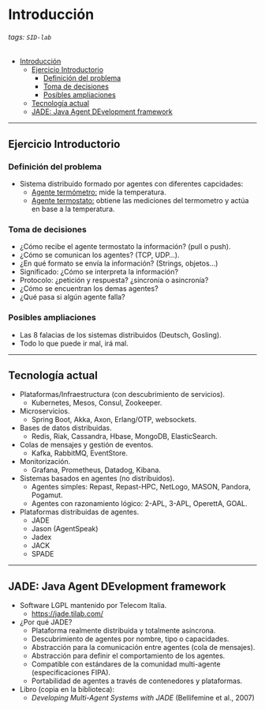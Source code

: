 <!DOCTYPE html>

<html lang="en">

<head>
    <meta charset="utf-8">
    <meta http-equiv="X-UA-Compatible" content="IE=edge">
    <meta name="viewport" content="width=device-width, initial-scale=1.0, user-scalable=no">
    <meta name="apple-mobile-web-app-capable" content="yes">
    <meta name="apple-mobile-web-app-status-bar-style" content="black">
    <meta name="mobile-web-app-capable" content="yes">
</head>

<body>
    <div id="doc" class="markdown-body container-fluid comment-enabled" data-hard-breaks="true"><h1 id="Introducción" data-id="Introducción"><a class="anchor hidden-xs" href="#Introducción" title="Introducción"><span class="octicon octicon-link"></span></a><span>Introducción</span></h1><h6 id="tags-SID-lab" data-id="tags-SID-lab"><a class="anchor hidden-xs" href="#tags-SID-lab" title="tags-SID-lab"><span class="octicon octicon-link"></span></a><span>tags: </span><code>SID-lab</code></h6><p><span class="toc"><ul>
<li><a href="#Introducción" title="Introducción">Introducción</a><ul>
<li><a href="#Ejercicio-Introductorio" title="Ejercicio Introductorio">Ejercicio Introductorio</a><ul>
<li><a href="#Definición-del-problema" title="Definición del problema">Definición del problema</a></li>
<li><a href="#Toma-de-decisiones" title="Toma de decisiones">Toma de decisiones</a></li>
<li><a href="#Posibles-ampliaciones" title="Posibles ampliaciones">Posibles ampliaciones</a></li>
</ul>
</li>
<li><a href="#Tecnología-actual" title="Tecnología actual">Tecnología actual</a></li>
<li><a href="#JADE-Java-Agent-DEvelopment-framework" title="JADE: Java Agent DEvelopment framework">JADE: Java Agent DEvelopment framework</a></li>
</ul>
</li>
</ul>
</span></p><hr><h2 id="Ejercicio-Introductorio" data-id="Ejercicio-Introductorio"><a class="anchor hidden-xs" href="#Ejercicio-Introductorio" title="Ejercicio-Introductorio"><span class="octicon octicon-link"></span></a><span>Ejercicio Introductorio</span></h2><h3 id="Definición-del-problema" data-id="Definición-del-problema"><a class="anchor hidden-xs" href="#Definición-del-problema" title="Definición-del-problema"><span class="octicon octicon-link"></span></a><span>Definición del problema</span></h3><ul>
<li><span>Sistema distribuido formado por agentes con diferentes capcidades:</span>
<ul>
<li><u><span>Agente termómetro:</span></u><span> mide la temperatura.</span></li>
<li><u><span>Agente termostato:</span></u><span> obtiene las mediciones del termometro y actúa en base a la temperatura.</span></li>
</ul>
</li>
</ul><h3 id="Toma-de-decisiones" data-id="Toma-de-decisiones"><a class="anchor hidden-xs" href="#Toma-de-decisiones" title="Toma-de-decisiones"><span class="octicon octicon-link"></span></a><span>Toma de decisiones</span></h3><ul>
<li><span>¿Cómo recibe el agente termostato la información? (pull o push).</span></li>
<li><span>¿Cómo se comunican los agentes? (TCP, UDP…).</span></li>
<li><span>¿En qué formato se envía la información? (Strings, objetos…)</span></li>
<li><span>Significado: ¿Cómo se interpreta la información?</span></li>
<li><span>Protocolo: ¿petición y respuesta? ¿sincronía o asincronía?</span></li>
<li><span>¿Cómo se encuentran los demas agentes?</span></li>
<li><span>¿Qué pasa si algún agente falla?</span></li>
</ul><h3 id="Posibles-ampliaciones" data-id="Posibles-ampliaciones"><a class="anchor hidden-xs" href="#Posibles-ampliaciones" title="Posibles-ampliaciones"><span class="octicon octicon-link"></span></a><span>Posibles ampliaciones</span></h3><ul>
<li><span>Las 8 falacias de los sistemas distribuidos (Deutsch, Gosling).</span></li>
<li><span>Todo lo que puede ir mal, irá mal.</span></li>
</ul><hr><h2 id="Tecnología-actual" data-id="Tecnología-actual"><a class="anchor hidden-xs" href="#Tecnología-actual" title="Tecnología-actual"><span class="octicon octicon-link"></span></a><span>Tecnología actual</span></h2><ul>
<li><span>Plataformas/Infraestructura (con descubrimiento de servicios).</span>
<ul>
<li><span>Kubernetes, Mesos, Consul, Zookeeper.</span></li>
</ul>
</li>
<li><span>Microservicios.</span>
<ul>
<li><span>Spring Boot, Akka, Axon, Erlang/OTP, websockets.</span></li>
</ul>
</li>
<li><span>Bases de datos distribuidas.</span>
<ul>
<li><span>Redis, Riak, Cassandra, Hbase, MongoDB, ElasticSearch.</span></li>
</ul>
</li>
<li><span>Colas de mensajes y gestión de eventos.</span>
<ul>
<li><span>Kafka, RabbitMQ, EventStore.</span></li>
</ul>
</li>
<li><span>Monitorización.</span>
<ul>
<li><span>Grafana, Prometheus, Datadog, Kibana.</span></li>
</ul>
</li>
<li><span>Sistemas basados en agentes (no distribuidos).</span>
<ul>
<li><span>Agentes simples: Repast, Repast-HPC, NetLogo, MASON, Pandora, Pogamut.</span></li>
<li><span>Agentes con razonamiento lógico: 2-APL, 3-APL, OperettA, GOAL.</span></li>
</ul>
</li>
<li><span>Plataformas distribuidas de agentes.</span>
<ul>
<li><span>JADE</span></li>
<li><span>Jason (AgentSpeak)</span></li>
<li><span>Jadex</span></li>
<li><span>JACK</span></li>
<li><span>SPADE</span></li>
</ul>
</li>
</ul><hr><h2 id="JADE-Java-Agent-DEvelopment-framework" data-id="JADE-Java-Agent-DEvelopment-framework"><a class="anchor hidden-xs" href="#JADE-Java-Agent-DEvelopment-framework" title="JADE-Java-Agent-DEvelopment-framework"><span class="octicon octicon-link"></span></a><span>JADE: Java Agent DEvelopment framework</span></h2><ul>
<li><span>Software LGPL mantenido por Telecom Italia.</span>
<ul>
<li><a href="https://jade.tilab.com/" target="_blank" rel="noopener"><span>https://jade.tilab.com/</span></a></li>
</ul>
</li>
<li><span>¿Por qué JADE?</span>
<ul>
<li><span>Plataforma realmente distribuida y totalmente asíncrona.</span></li>
<li><span>Descubrimiento de agentes por nombre, tipo o capacidades.</span></li>
<li><span>Abstracción para la comunicación entre agentes (cola de mensajes).</span></li>
<li><span>Abstracción para definir el comportamiento de los agentes.</span></li>
<li><span>Compatible con estándares de la comunidad multi-agente (especificaciones FIPA).</span></li>
<li><span>Portabilidad de agentes a través de contenedores y plataformas.</span></li>
</ul>
</li>
<li><span>Libro (copia en la biblioteca):</span>
<ul>
<li><em><span>Developing Multi-Agent Systems with JADE</span></em><span> (Bellifemine et al., 2007)</span></li>
</ul>
</li>
</ul><p><img src="https://i.imgur.com/lwEgaXw.png" alt="" loading="lazy"></p></div>
    <div class="ui-toc dropup unselectable hidden-print" style="display:none;">
        <div class="pull-right dropdown">
            <a id="tocLabel" class="ui-toc-label btn btn-default" data-toggle="dropdown" href="#" role="button" aria-haspopup="true" aria-expanded="false" title="Table of content">
                <i class="fa fa-bars"></i>
            </a>
            <ul id="ui-toc" class="ui-toc-dropdown dropdown-menu" aria-labelledby="tocLabel">
                <div class="toc"><ul class="nav">
<li><a href="#Introducción" title="Introducción">Introducción</a><ul class="nav">
<li><a href="#Ejercicio-Introductorio" title="Ejercicio Introductorio">Ejercicio Introductorio</a><ul class="nav">
<li><a href="#Definición-del-problema" title="Definición del problema">Definición del problema</a></li>
<li><a href="#Toma-de-decisiones" title="Toma de decisiones">Toma de decisiones</a></li>
<li><a href="#Posibles-ampliaciones" title="Posibles ampliaciones">Posibles ampliaciones</a></li>
</ul>
</li>
<li><a href="#Tecnología-actual" title="Tecnología actual">Tecnología actual</a></li>
<li><a href="#JADE-Java-Agent-DEvelopment-framework" title="JADE: Java Agent DEvelopment framework">JADE: Java Agent DEvelopment framework</a></li>
</ul>
</li>
</ul>
</div><div class="toc-menu"><a class="expand-toggle" href="#">Expand all</a><a class="back-to-top" href="#">Back to top</a><a class="go-to-bottom" href="#">Go to bottom</a></div>
            </ul>
        </div>
    </div>
    <div id="ui-toc-affix" class="ui-affix-toc ui-toc-dropdown unselectable hidden-print" data-spy="affix" style="top:17px;display:none;" null null>
        <div class="toc"><ul class="nav">
<li><a href="#Introducción" title="Introducción">Introducción</a><ul class="nav">
<li><a href="#Ejercicio-Introductorio" title="Ejercicio Introductorio">Ejercicio Introductorio</a><ul class="nav">
<li><a href="#Definición-del-problema" title="Definición del problema">Definición del problema</a></li>
<li><a href="#Toma-de-decisiones" title="Toma de decisiones">Toma de decisiones</a></li>
<li><a href="#Posibles-ampliaciones" title="Posibles ampliaciones">Posibles ampliaciones</a></li>
</ul>
</li>
<li><a href="#Tecnología-actual" title="Tecnología actual">Tecnología actual</a></li>
<li><a href="#JADE-Java-Agent-DEvelopment-framework" title="JADE: Java Agent DEvelopment framework">JADE: Java Agent DEvelopment framework</a></li>
</ul>
</li>
</ul>
</div><div class="toc-menu"><a class="expand-toggle" href="#">Expand all</a><a class="back-to-top" href="#">Back to top</a><a class="go-to-bottom" href="#">Go to bottom</a></div>
    </div>
    <script src="https://cdnjs.cloudflare.com/ajax/libs/jquery/3.1.1/jquery.min.js" integrity="sha256-hVVnYaiADRTO2PzUGmuLJr8BLUSjGIZsDYGmIJLv2b8=" crossorigin="anonymous"></script>
    <script src="https://cdnjs.cloudflare.com/ajax/libs/twitter-bootstrap/3.3.7/js/bootstrap.min.js" integrity="sha256-U5ZEeKfGNOja007MMD3YBI0A3OSZOQbeG6z2f2Y0hu8=" crossorigin="anonymous" defer></script>
    <script src="https://cdnjs.cloudflare.com/ajax/libs/gist-embed/2.6.0/gist-embed.min.js" integrity="sha256-KyF2D6xPIJUW5sUDSs93vWyZm+1RzIpKCexxElmxl8g=" crossorigin="anonymous" defer></script>
    <script>
        var markdown = $(".markdown-body");
        //smooth all hash trigger scrolling
        function smoothHashScroll() {
            var hashElements = $("a[href^='#']").toArray();
            for (var i = 0; i < hashElements.length; i++) {
                var element = hashElements[i];
                var $element = $(element);
                var hash = element.hash;
                if (hash) {
                    $element.on('click', function (e) {
                        // store hash
                        var hash = this.hash;
                        if ($(hash).length <= 0) return;
                        // prevent default anchor click behavior
                        e.preventDefault();
                        // animate
                        $('body, html').stop(true, true).animate({
                            scrollTop: $(hash).offset().top
                        }, 100, "linear", function () {
                            // when done, add hash to url
                            // (default click behaviour)
                            window.location.hash = hash;
                        });
                    });
                }
            }
        }

        smoothHashScroll();
        var toc = $('.ui-toc');
        var tocAffix = $('.ui-affix-toc');
        var tocDropdown = $('.ui-toc-dropdown');
        //toc
        tocDropdown.click(function (e) {
            e.stopPropagation();
        });

        var enoughForAffixToc = true;

        function generateScrollspy() {
            $(document.body).scrollspy({
                target: ''
            });
            $(document.body).scrollspy('refresh');
            if (enoughForAffixToc) {
                toc.hide();
                tocAffix.show();
            } else {
                tocAffix.hide();
                toc.show();
            }
            $(document.body).scroll();
        }

        function windowResize() {
            //toc right
            var paddingRight = parseFloat(markdown.css('padding-right'));
            var right = ($(window).width() - (markdown.offset().left + markdown.outerWidth() - paddingRight));
            toc.css('right', right + 'px');
            //affix toc left
            var newbool;
            var rightMargin = (markdown.parent().outerWidth() - markdown.outerWidth()) / 2;
            //for ipad or wider device
            if (rightMargin >= 133) {
                newbool = true;
                var affixLeftMargin = (tocAffix.outerWidth() - tocAffix.width()) / 2;
                var left = markdown.offset().left + markdown.outerWidth() - affixLeftMargin;
                tocAffix.css('left', left + 'px');
            } else {
                newbool = false;
            }
            if (newbool != enoughForAffixToc) {
                enoughForAffixToc = newbool;
                generateScrollspy();
            }
        }
        $(window).resize(function () {
            windowResize();
        });
        $(document).ready(function () {
            windowResize();
            generateScrollspy();
        });

        //remove hash
        function removeHash() {
            window.location.hash = '';
        }

        var backtotop = $('.back-to-top');
        var gotobottom = $('.go-to-bottom');

        backtotop.click(function (e) {
            e.preventDefault();
            e.stopPropagation();
            if (scrollToTop)
                scrollToTop();
            removeHash();
        });
        gotobottom.click(function (e) {
            e.preventDefault();
            e.stopPropagation();
            if (scrollToBottom)
                scrollToBottom();
            removeHash();
        });

        var toggle = $('.expand-toggle');
        var tocExpand = false;

        checkExpandToggle();
        toggle.click(function (e) {
            e.preventDefault();
            e.stopPropagation();
            tocExpand = !tocExpand;
            checkExpandToggle();
        })

        function checkExpandToggle () {
            var toc = $('.ui-toc-dropdown .toc');
            var toggle = $('.expand-toggle');
            if (!tocExpand) {
                toc.removeClass('expand');
                toggle.text('Expand all');
            } else {
                toc.addClass('expand');
                toggle.text('Collapse all');
            }
        }

        function scrollToTop() {
            $('body, html').stop(true, true).animate({
                scrollTop: 0
            }, 100, "linear");
        }

        function scrollToBottom() {
            $('body, html').stop(true, true).animate({
                scrollTop: $(document.body)[0].scrollHeight
            }, 100, "linear");
        }
    </script>
</body>

</html>
